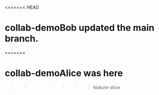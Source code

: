 <<<<<<< HEAD
# collab-demoBob updated the main branch.
=======
# collab-demoAlice was here
>>>>>>> feature-alice
